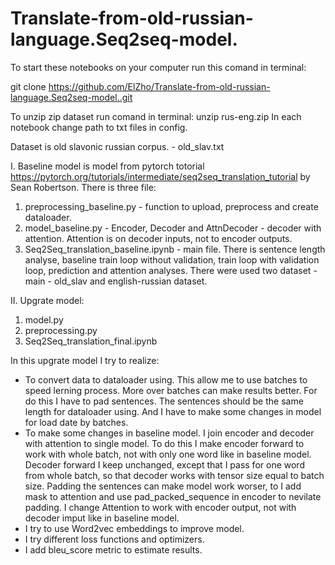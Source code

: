 # Translate-from-old-russian-language.Seq2seq-model.

To start these notebooks on your computer run this comand in terminal: 

git clone https://github.com/ElZho/Translate-from-old-russian-language.Seq2seq-model..git

To unzip zip dataset run comand in terminal: unzip rus-eng.zip
In each notebook change path to txt files in config. 

Dataset is old slavonic russian corpus. - old_slav.txt

I. Baseline model is model from pytorch totorial https://pytorch.org/tutorials/intermediate/seq2seq_translation_tutorial by Sean Robertson.
There is three file:
1. preprocessing_baseline.py - function to upload, preprocess and create dataloader.
2. model_baseline.py - Encoder, Decoder and AttnDecoder - decoder with attention. Attention is on decoder inputs, not to encoder outputs.
3. Seq2Seq_translation_baseline.ipynb - main file. There is sentence length analyse, baseline train loop without validation, train loop with validation loop, prediction and attention analyses. There were used two dataset - main - old_slav and english-russian dataset.

II. Upgrate model:
1. model.py
2. preprocessing.py
3. Seq2Seq_translation_final.ipynb

In this upgrate model I try to realize:

- To convert data to dataloader using. This allow me to use batches to speed lerning process. More over batches can make results better. For do this I have to pad sentences. The sentences should be the same length for dataloader using. And I have to make some changes in model for load date by batches.
- To make some changes in baseline model. I join encoder and decoder with attention to single model. To do this I make encoder forward to work with whole batch, not with only one word like in baseline model. Decoder forward I keep unchanged, except that I pass for one word from whole batch, so that decoder works with tensor size equal to batch size. Padding the sentences can make model work worser, to I add mask to attention and use pad_packed_sequence in encoder to nevilate padding. I change Attention to work with encoder output, not with decoder imput like in baseline model.
- I try to use Word2vec embeddings to improve model.
- I try different loss functions and optimizers.
- I add bleu_score metric to estimate results.
